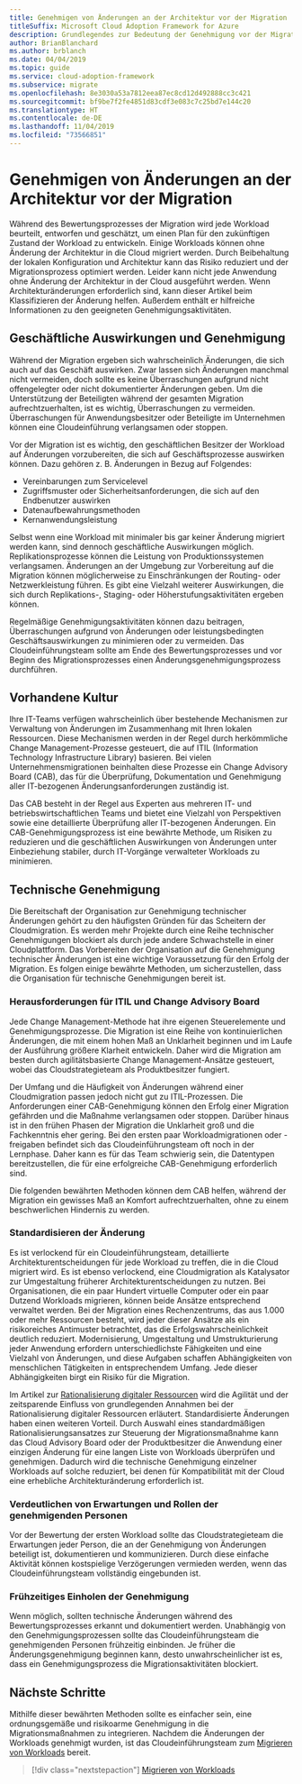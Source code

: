 ```yaml
---
title: Genehmigen von Änderungen an der Architektur vor der Migration
titleSuffix: Microsoft Cloud Adoption Framework for Azure
description: Grundlegendes zur Bedeutung der Genehmigung vor der Migration
author: BrianBlanchard
ms.author: brblanch
ms.date: 04/04/2019
ms.topic: guide
ms.service: cloud-adoption-framework
ms.subservice: migrate
ms.openlocfilehash: 8e3030a53a7812eea87ec8cd12d492888cc3c421
ms.sourcegitcommit: bf9be7f2fe4851d83cdf3e083c7c25bd7e144c20
ms.translationtype: HT
ms.contentlocale: de-DE
ms.lasthandoff: 11/04/2019
ms.locfileid: "73566851"
---
```

# <a name="approve-architecture-changes-before-migration"></a>Genehmigen von Änderungen an der Architektur vor der Migration

Während des Bewertungsprozesses der Migration wird jede Workload beurteilt, entworfen und geschätzt, um einen Plan für den zukünftigen Zustand der Workload zu entwickeln. Einige Workloads können ohne Änderung der Architektur in die Cloud migriert werden. Durch Beibehaltung der lokalen Konfiguration und Architektur kann das Risiko reduziert und der Migrationsprozess optimiert werden. Leider kann nicht jede Anwendung ohne Änderung der Architektur in der Cloud ausgeführt werden. Wenn Architekturänderungen erforderlich sind, kann dieser Artikel beim Klassifizieren der Änderung helfen. Außerdem enthält er hilfreiche Informationen zu den geeigneten Genehmigungsaktivitäten.

## <a name="business-impact-and-approval"></a>Geschäftliche Auswirkungen und Genehmigung

Während der Migration ergeben sich wahrscheinlich Änderungen, die sich auch auf das Geschäft auswirken. Zwar lassen sich Änderungen manchmal nicht vermeiden, doch sollte es keine Überraschungen aufgrund nicht offengelegter oder nicht dokumentierter Änderungen geben. Um die Unterstützung der Beteiligten während der gesamten Migration aufrechtzuerhalten, ist es wichtig, Überraschungen zu vermeiden. Überraschungen für Anwendungsbesitzer oder Beteiligte im Unternehmen können eine Cloudeinführung verlangsamen oder stoppen.

Vor der Migration ist es wichtig, den geschäftlichen Besitzer der Workload auf Änderungen vorzubereiten, die sich auf Geschäftsprozesse auswirken können. Dazu gehören z. B. Änderungen in Bezug auf Folgendes:

- Vereinbarungen zum Servicelevel
- Zugriffsmuster oder Sicherheitsanforderungen, die sich auf den Endbenutzer auswirken
- Datenaufbewahrungsmethoden
- Kernanwendungsleistung

Selbst wenn eine Workload mit minimaler bis gar keiner Änderung migriert werden kann, sind dennoch geschäftliche Auswirkungen möglich. Replikationsprozesse können die Leistung von Produktionssystemen verlangsamen. Änderungen an der Umgebung zur Vorbereitung auf die Migration können möglicherweise zu Einschränkungen der Routing- oder Netzwerkleistung führen. Es gibt eine Vielzahl weiterer Auswirkungen, die sich durch Replikations-, Staging- oder Höherstufungsaktivitäten ergeben können.

Regelmäßige Genehmigungsaktivitäten können dazu beitragen, Überraschungen aufgrund von Änderungen oder leistungsbedingten Geschäftsauswirkungen zu minimieren oder zu vermeiden. Das Cloudeinführungsteam sollte am Ende des Bewertungsprozesses und vor Beginn des Migrationsprozesses einen Änderungsgenehmigungsprozess durchführen.

## <a name="existing-culture"></a>Vorhandene Kultur

Ihre IT-Teams verfügen wahrscheinlich über bestehende Mechanismen zur Verwaltung von Änderungen im Zusammenhang mit Ihren lokalen Ressourcen. Diese Mechanismen werden in der Regel durch herkömmliche Change Management-Prozesse gesteuert, die auf ITIL (Information Technology Infrastructure Library) basieren. Bei vielen Unternehmensmigrationen beinhalten diese Prozesse ein Change Advisory Board (CAB), das für die Überprüfung, Dokumentation und Genehmigung aller IT-bezogenen Änderungsanforderungen zuständig ist.

Das CAB besteht in der Regel aus Experten aus mehreren IT- und betriebswirtschaftlichen Teams und bietet eine Vielzahl von Perspektiven sowie eine detaillierte Überprüfung aller IT-bezogenen Änderungen. Ein CAB-Genehmigungsprozess ist eine bewährte Methode, um Risiken zu reduzieren und die geschäftlichen Auswirkungen von Änderungen unter Einbeziehung stabiler, durch IT-Vorgänge verwalteter Workloads zu minimieren.

## <a name="technical-approval"></a>Technische Genehmigung

Die Bereitschaft der Organisation zur Genehmigung technischer Änderungen gehört zu den häufigsten Gründen für das Scheitern der Cloudmigration. Es werden mehr Projekte durch eine Reihe technischer Genehmigungen blockiert als durch jede andere Schwachstelle in einer Cloudplattform. Das Vorbereiten der Organisation auf die Genehmigung technischer Änderungen ist eine wichtige Voraussetzung für den Erfolg der Migration. Es folgen einige bewährte Methoden, um sicherzustellen, dass die Organisation für technische Genehmigungen bereit ist.

### <a name="itil-change-advisory-board-challenges"></a>Herausforderungen für ITIL und Change Advisory Board

Jede Change Management-Methode hat ihre eigenen Steuerelemente und Genehmigungsprozesse. Die Migration ist eine Reihe von kontinuierlichen Änderungen, die mit einem hohen Maß an Unklarheit beginnen und im Laufe der Ausführung größere Klarheit entwickeln. Daher wird die Migration am besten durch agilitätsbasierte Change Management-Ansätze gesteuert, wobei das Cloudstrategieteam als Produktbesitzer fungiert.

Der Umfang und die Häufigkeit von Änderungen während einer Cloudmigration passen jedoch nicht gut zu ITIL-Prozessen. Die Anforderungen einer CAB-Genehmigung können den Erfolg einer Migration gefährden und die Maßnahme verlangsamen oder stoppen. Darüber hinaus ist in den frühen Phasen der Migration die Unklarheit groß und die Fachkenntnis eher gering. Bei den ersten paar Workloadmigrationen oder -freigaben befindet sich das Cloudeinführungsteam oft noch in der Lernphase. Daher kann es für das Team schwierig sein, die Datentypen bereitzustellen, die für eine erfolgreiche CAB-Genehmigung erforderlich sind.

Die folgenden bewährten Methoden können dem CAB helfen, während der Migration ein gewisses Maß an Komfort aufrechtzuerhalten, ohne zu einem beschwerlichen Hindernis zu werden.

### <a name="standardize-change"></a>Standardisieren der Änderung

Es ist verlockend für ein Cloudeinführungsteam, detaillierte Architekturentscheidungen für jede Workload zu treffen, die in die Cloud migriert wird. Es ist ebenso verlockend, eine Cloudmigration als Katalysator zur Umgestaltung früherer Architekturentscheidungen zu nutzen. Bei Organisationen, die ein paar Hundert virtuelle Computer oder ein paar Dutzend Workloads migrieren, können beide Ansätze entsprechend verwaltet werden. Bei der Migration eines Rechenzentrums, das aus 1.000 oder mehr Ressourcen besteht, wird jeder dieser Ansätze als ein risikoreiches Antimuster betrachtet, das die Erfolgswahrscheinlichkeit deutlich reduziert. Modernisierung, Umgestaltung und Umstrukturierung jeder Anwendung erfordern unterschiedlichste Fähigkeiten und eine Vielzahl von Änderungen, und diese Aufgaben schaffen Abhängigkeiten von menschlichen Tätigkeiten in entsprechendem Umfang. Jede dieser Abhängigkeiten birgt ein Risiko für die Migration.

Im Artikel zur [Rationalisierung digitaler Ressourcen](../../../digital-estate/rationalize.md) wird die Agilität und der zeitsparende Einfluss von grundlegenden Annahmen bei der Rationalisierung digitaler Ressourcen erläutert. Standardisierte Änderungen haben einen weiteren Vorteil. Durch Auswahl eines standardmäßigen Rationalisierungsansatzes zur Steuerung der Migrationsmaßnahme kann das Cloud Advisory Board oder der Produktbesitzer die Anwendung einer einzigen Änderung für eine langen Liste von Workloads überprüfen und genehmigen. Dadurch wird die technische Genehmigung einzelner Workloads auf solche reduziert, bei denen für Kompatibilität mit der Cloud eine erhebliche Architekturänderung erforderlich ist.

### <a name="clarify-expectations-and-roles-of-approvers"></a>Verdeutlichen von Erwartungen und Rollen der genehmigenden Personen

Vor der Bewertung der ersten Workload sollte das Cloudstrategieteam die Erwartungen jeder Person, die an der Genehmigung von Änderungen beteiligt ist, dokumentieren und kommunizieren. Durch diese einfache Aktivität können kostspielige Verzögerungen vermieden werden, wenn das Cloudeinführungsteam vollständig eingebunden ist.

### <a name="seek-approval-early"></a>Frühzeitiges Einholen der Genehmigung

Wenn möglich, sollten technische Änderungen während des Bewertungsprozesses erkannt und dokumentiert werden. Unabhängig von den Genehmigungsprozessen sollte das Cloudeinführungsteam die genehmigenden Personen frühzeitig einbinden. Je früher die Änderungsgenehmigung beginnen kann, desto unwahrscheinlicher ist es, dass ein Genehmigungsprozess die Migrationsaktivitäten blockiert.

## <a name="next-steps"></a>Nächste Schritte

Mithilfe dieser bewährten Methoden sollte es einfacher sein, eine ordnungsgemäße und risikoarme Genehmigung in die Migrationsmaßnahmen zu integrieren. Nachdem die Änderungen der Workloads genehmigt wurden, ist das Cloudeinführungsteam zum [Migrieren von Workloads](../migrate/index.md) bereit.

> [!div class="nextstepaction"]
> [Migrieren von Workloads](../migrate/index.md)
